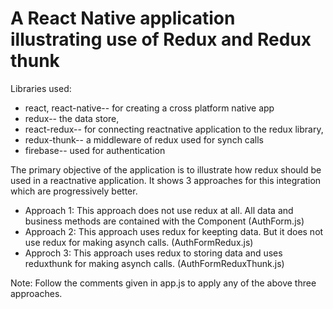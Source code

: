 # A React Native application illustrating use of Redux and Redux thunk

Libraries used: 
   - react, react-native-- for creating a cross platform native app
   - redux-- the data store, 
   - react-redux-- for connecting reactnative application to the redux library, 
   - redux-thunk-- a middleware of redux used for synch calls
   - firebase-- used for authentication

The primary objective of the application is to illustrate how redux should be used in a reactnative application. It shows 3 approaches for this integration which are progressively better.
- Approach 1: This approach does not use redux at all. All data and business methods are contained with the Component (AuthForm.js)
- Approach 2: This approach uses redux for keepting data. But it does not use redux for making asynch calls. (AuthFormRedux.js)
- Approch 3: This approach uses redux to storing data and uses reduxthunk for making asynch calls. (AuthFormReduxThunk.js)

Note: Follow the comments given in app.js to apply any of the above three approaches.
